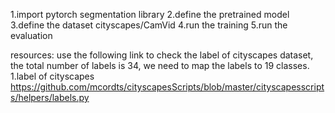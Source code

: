 1.import pytorch segmentation library
2.define the pretrained model
3.define the dataset cityscapes/CamVid
4.run the training
5.run the evaluation

resources:
use the following link to check the label of cityscapes dataset, the total number of labels is 34, we need to map the labels to 19 classes.
1.label of cityscapes https://github.com/mcordts/cityscapesScripts/blob/master/cityscapesscripts/helpers/labels.py